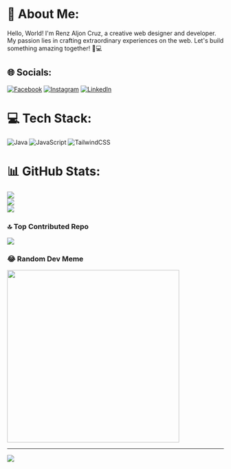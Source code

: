 # 💫 About Me:
Hello, World! I'm Renz Aljon Cruz, a creative web designer and developer. My passion lies in crafting extraordinary experiences on the web. Let's build something amazing together! 🚀💻

## 🌐 Socials:
[![Facebook](https://img.shields.io/badge/Facebook-%231877F2.svg?logo=Facebook&logoColor=white)](https://facebook.com/profile.php?id=100066723944685) [![Instagram](https://img.shields.io/badge/Instagram-%23E4405F.svg?logo=Instagram&logoColor=white)](https://instagram.com/rarc_0524) [![LinkedIn](https://img.shields.io/badge/LinkedIn-%230077B5.svg?logo=linkedin&logoColor=white)](https://linkedin.com/in/renz-aljon-cruz-ba13bb286?) 

# 💻 Tech Stack:
![Java](https://img.shields.io/badge/java-%23ED8B00.svg?style=for-the-badge&logo=openjdk&logoColor=white) ![JavaScript](https://img.shields.io/badge/javascript-%23323330.svg?style=for-the-badge&logo=javascript&logoColor=%23F7DF1E) ![TailwindCSS](https://img.shields.io/badge/tailwindcss-%2338B2AC.svg?style=for-the-badge&logo=tailwind-css&logoColor=white)
# 📊 GitHub Stats:
![](https://github-readme-stats.vercel.app/api?username=RenzAljon24&theme=dark&hide_border=false&include_all_commits=false&count_private=false)<br/>
![](https://github-readme-streak-stats.herokuapp.com/?user=RenzAljon24&theme=dark&hide_border=false)<br/>
![](https://github-readme-stats.vercel.app/api/top-langs/?username=RenzAljon24&theme=dark&hide_border=false&include_all_commits=false&count_private=false&layout=compact)

### 🔝 Top Contributed Repo
![](https://github-contributor-stats.vercel.app/api?username=RenzAljon24&limit=5&theme=dark&combine_all_yearly_contributions=true)

### 😂 Random Dev Meme
<img src='https://randommeme-five.vercel.app/' style="height: 400px;"/>

---
[![](https://visitcount.itsvg.in/api?id=RenzAljon24&icon=0&color=0)](https://visitcount.itsvg.in)

<!-- Proudly created with GPRM ( https://gprm.itsvg.in ) -->
